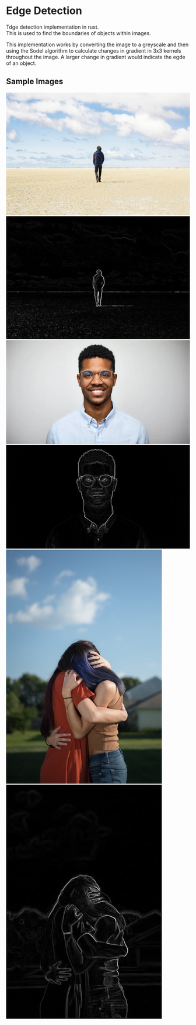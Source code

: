 # Edge Detection  
Tdge detection implementation in rust.  
This is used to find the boundaries of objects within images.  

This implementation works by converting the image to a greyscale and then using the Sodel algorithm to calculate changes in gradient in 3x3 kernels throughout the image. A larger change in gradient would indicate the egde of an object.  

## Sample Images
![This is an image](https://github.com/carlgombert/edge_detection/blob/main/assets/man_desert.jpg)
![This is an image](https://github.com/carlgombert/edge_detection/blob/main/assets/man_desert_filtered.jpg)
![This is an image](https://github.com/carlgombert/edge_detection/blob/main/assets/man_1.jpeg)
![This is an image](https://github.com/carlgombert/edge_detection/blob/main/assets/man_1_filtered.jpg)
![This is an image](https://github.com/carlgombert/edge_detection/blob/main/assets/women.jpeg)
![This is an image](https://github.com/carlgombert/edge_detection/blob/main/assets/women_filtered.jpg)
